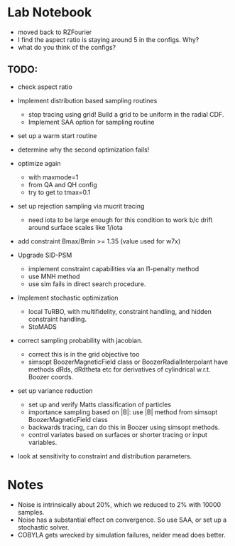 
# Lab Notebook

- moved back to RZFourier
- I find the aspect ratio is staying around 5 in the configs. Why? 
- what do you think of the configs?

## TODO:
- check aspect ratio
- Implement distribution based sampling routines
  - stop tracing using grid! Build a grid to be uniform in the radial CDF.
  - Implement SAA option for sampling routine
- set up a warm start routine
- determine why the second optimization fails!
- optimize again
  - with maxmode=1
  - from QA and QH config
  - try to get to tmax=0.1
- set up rejection sampling via mucrit tracing
  - need iota to be large enough for this condition to work b/c drift around surface scales like 1/iota
- add constraint Bmax/Bmin >= 1.35 (value used for w7x)

- Upgrade SID-PSM 
  - implement constraint capabilities via an l1-penalty method
  - use MNH method
  - use sim fails in direct search procedure.
- Implement stochastic optimization
  - local TuRBO, with multifidelity, constraint handling, and hidden constraint handling.
  - StoMADS

- correct sampling probability with jacobian.
  - correct this is in the grid objective too
  - simsopt BoozerMagneticField class or BoozerRadialInterpolant have methods
    dRds, dRdtheta etc for derivatives of cylindrical w.r.t. Boozer coords.
- set up variance reduction
  - set up and verify Matts classification of particles
  - importance sampling based on |B|: use |B| method from simsopt BoozerMagneticField class
  - backwards tracing, can do this in Boozer using simsopt methods.
  - control variates based on surfaces or shorter tracing or input variables.
- look at sensitivity to constraint and distribution parameters.

# Notes
- Noise is intrinsically about 20%, which we reduced to 2% with 10000 samples.
- Noise has a substantial effect on convergence. So use SAA, or set up a stochastic solver.
- COBYLA gets wrecked by simulation failures, nelder mead does better.
